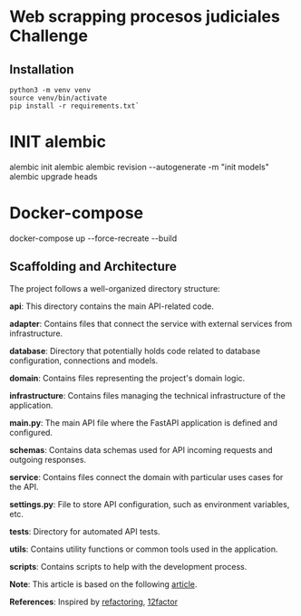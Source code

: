 # Web scrapping procesos judiciales Challenge

## Installation

```
python3 -m venv venv
source venv/bin/activate
pip install -r requirements.txt`
```


# INIT alembic
alembic init alembic
alembic revision --autogenerate -m "init models"
alembic upgrade heads

# Docker-compose
docker-compose up --force-recreate --build

## Scaffolding and Architecture

The project follows a well-organized directory structure:

**api**: This directory contains the main API-related code.

**adapter**: Contains files that connect the service with external services from infrastructure.

**database**: Directory that potentially holds code related to database configuration, connections and models.

**domain**: Contains files representing the project's domain logic.

**infrastructure**: Contains files managing the technical infrastructure of the application.

**main.py**: The main API file where the FastAPI application is defined and configured.

**schemas**: Contains data schemas used for API incoming requests and outgoing responses.

**service**: Contains files connect the domain with particular uses cases for the API.

**settings.py**: File to store API configuration, such as environment variables, etc.

**tests**: Directory for automated API tests.

**utils**: Contains utility functions or common tools used in the application.

**scripts**: Contains scripts to help with the development process.

**Note**: This article is based on the following [article](https://douwevandermeij.medium.com/hexagonal-architecture-in-python-7468c2606b63).

**References**: Inspired by [refactoring](https://refactoring.guru/es/design-patterns/), [12factor](https://12factor.net/es/)